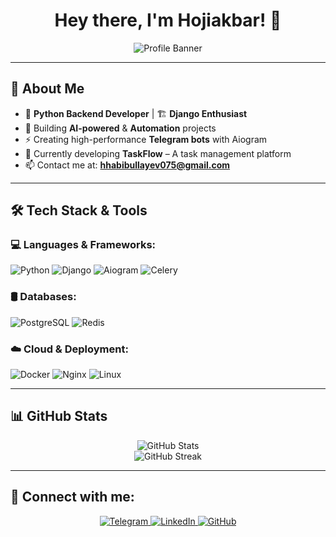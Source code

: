 <h1 align="center">Hey there, I'm Hojiakbar! 👋</h1>

<p align="center">
  <img src="https://github.com/hojiakbar/banner.png" alt="Profile Banner" />
</p>

---

## 🚀 About Me
- 🐍 **Python Backend Developer** | 🏗 **Django Enthusiast**
- 🤖 Building **AI-powered** & **Automation** projects
- ⚡ Creating high-performance **Telegram bots** with Aiogram
- 📌 Currently developing **TaskFlow** – A task management platform
- 📫 Contact me at: **hhabibullayev075@gmail.com**

---

## 🛠 Tech Stack & Tools
### 💻 Languages & Frameworks:
![Python](https://img.shields.io/badge/Python-3776AB?style=for-the-badge&logo=python&logoColor=white)
![Django](https://img.shields.io/badge/Django-092E20?style=for-the-badge&logo=django&logoColor=white)
![Aiogram](https://img.shields.io/badge/Aiogram-009688?style=for-the-badge)
![Celery](https://img.shields.io/badge/Celery-37814A?style=for-the-badge&logo=celery&logoColor=white)

### 🛢 Databases:
![PostgreSQL](https://img.shields.io/badge/PostgreSQL-316192?style=for-the-badge&logo=postgresql&logoColor=white)
![Redis](https://img.shields.io/badge/Redis-DC382D?style=for-the-badge&logo=redis&logoColor=white)

### ☁️ Cloud & Deployment:
![Docker](https://img.shields.io/badge/Docker-2496ED?style=for-the-badge&logo=docker&logoColor=white)
![Nginx](https://img.shields.io/badge/Nginx-009639?style=for-the-badge&logo=nginx&logoColor=white)
![Linux](https://img.shields.io/badge/Linux-FCC624?style=for-the-badge&logo=linux&logoColor=black)

---

## 📊 GitHub Stats
<p align="center">
  <img src="https://github-readme-stats.vercel.app/api?username=hojiakbar&show_icons=true&theme=tokyonight" alt="GitHub Stats" />
  <br />
  <img src="https://streak-stats.demolab.com?user=hojiakbar&theme=tokyonight&hide_border=true" alt="GitHub Streak" />
</p>

---

## 🔗 Connect with me:
<p align="center">
  <a href="https://t.me/@hojiakbardev">
    <img src="https://img.shields.io/badge/Telegram-2CA5E0?style=for-the-badge&logo=telegram&logoColor=white" alt="Telegram" />
  </a>
  <a href="https://linkedin.com/in/yourprofile">
    <img src="https://img.shields.io/badge/LinkedIn-0077B5?style=for-the-badge&logo=linkedin&logoColor=white" alt="LinkedIn" />
  </a>
  <a href="https://github.com/hojiakbar">
    <img src="https://img.shields.io/badge/GitHub-181717?style=for-the-badge&logo=github&logoColor=white" alt="GitHub" />
  </a>
</p>
